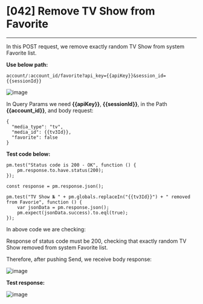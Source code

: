 # [042] Remove TV Show from Favorite
___

In this POST request, we remove exactly random TV Show from system Favorite list.

__Use below path:__
```
account/:account_id/favorite?api_key={{apiKey}}&session_id={{sessionId}}
```
![image](https://user-images.githubusercontent.com/122685448/231299927-b5e8261a-af94-4d37-8f35-057133b7a0cb.png)

In Query Params we need __{{apiKey}}__, __{{sessionId}}__, in the Path __{{account_id}}__, and body request:
```
{
  "media_type": "tv",
  "media_id": {{tv3Id}},
  "favorite": false
}
```

__Test code below:__
```
pm.test("Status code is 200 - OK", function () {
    pm.response.to.have.status(200);
});

const response = pm.response.json();

pm.test("TV Show № " + pm.globals.replaceIn("{{tv3Id}}") + " removed from Favorie", function () {
    var jsonData = pm.response.json();
    pm.expect(jsonData.success).to.eql(true);
});
```
In above code we are checking:

Response of status code must be 200, checking that exactly random TV Show removed from system Favorite list.

Therefore, after pushing Send, we receive body response:

![image](https://user-images.githubusercontent.com/122685448/231299993-6ba3cb59-bd22-4e28-a8e0-42c740beec21.png)

__Test response:__

![image](https://user-images.githubusercontent.com/122685448/231300028-3cd84734-8b63-48e2-abbd-f58ad648e5ce.png)

